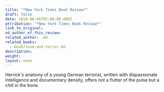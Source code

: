 ```yaml
---
title: "*New York Times Book Review*"
draft: false
date: 2010-08-06T05:00:00.000Z
attribution: "*New York Times Book Review*"
link_to_original:
nd_author_of_this_review:
related_author: .md
related_books:
  - book/love-and-terror.md
description:
weight:
layout: none
---
```

Herrick's anatomy of a young German terrorist, written with dispassionate intelligence and documentary density, offers not a flutter of the pulse but a chill in the bone.

